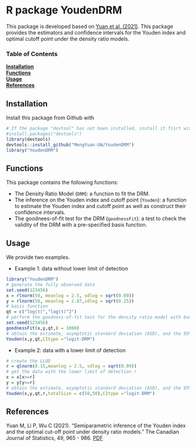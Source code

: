 # R package YoudenDRM
This package is developed based on [Yuan et al. (2021)](https://onlinelibrary.wiley.com/doi/abs/10.1002/cjs.11600). 
This package provides the estimators and confidence intervals for the Youden index and optimal cutoff point under the density ratio models.


### Table of Contents
**[Installation](#installation)**<br>
**[Functions](#functions)**<br>
**[Usage](#usage)**<br>
**[References](#references)**<br>
## Installation
Install this package from Github with 
```r
# If the package "devtool" has not been installed, install it fisrt with 
#install.packages("devtools")
library(devtools)
devtools::install_github("MengYuan-UW/YoudenDRM")
library("YoudenDRM")
```
## Functions
This package contains the following functions:
- The Density Ratio Model (`DRM`): a function to fit the DRM.
- The inference on the Youden index and cutoff point (`Youden`): a function to estimate the Youden index and cutoff point as well as construct their confidence intervals.
- The goodnees-of-fit test for the DRM (`goodnessFit`): a test to check the validity of the DRM with a pre-specified basis function.


## Usage
We provide two examples.
- Example 1: data without lower limit of detection
```r
library("YoudenDRM")
# generate the fully observed data
set.seed(123456)
x = rlnorm(50, meanlog = 2.5, sdlog = sqrt(0.09))
y = rlnorm(50, meanlog = 2.87,sdlog = sqrt(0.25))
# basis function
qt = c("log(t)","log(t)^2")
# perform the goodness-of-fit test for the density ratio model with basis function
set.seed(123456)
goodnessFit(x,y,qt,B = 1000)
# obtain the estimate, asymptotic standard deviation (ASD), and the 95% confidence intervals (lower bound and uppper bound) of the Youden index and optimal cutoff point
Youden(x,y,qt,CItype ="logit-DRM")
```
- Example 2: data with a lower limit of detection
```r
# create the LLOD
r = qlnorm(0.15,meanlog = 2.5, sdlog = sqrt(0.09))
# get the data with the lower limit of detection r
x = x[x>=r]
y = y[y>=r]
# obtain the estimate, asymptotic standard deviation (ASD), and the 95% confidence intervals (lower bound and uppper bound) of the Youden index and optimal cutoff point
Youden(x,y,qt,r,totalSize = c(50,50),CItype ="logit-DRM")
```

## References
Yuan M, Li P, Wu C (2021). “Semiparametric inference of the Youden index and the optimal cut-off point under density ratio models.” The Canadian Journal of Statistics, 49, 965 - 986. [PDF](https://onlinelibrary.wiley.com/doi/abs/10.1002/cjs.11600)


